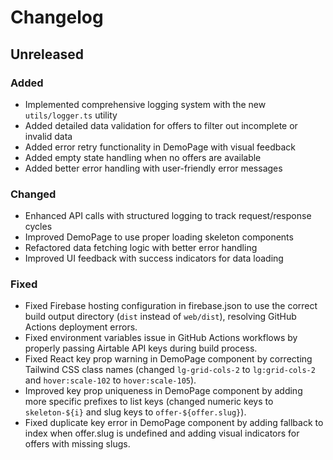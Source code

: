 # Changelog

## Unreleased

### Added
- Implemented comprehensive logging system with the new `utils/logger.ts` utility
- Added detailed data validation for offers to filter out incomplete or invalid data
- Added error retry functionality in DemoPage with visual feedback
- Added empty state handling when no offers are available
- Added better error handling with user-friendly error messages

### Changed
- Enhanced API calls with structured logging to track request/response cycles
- Improved DemoPage to use proper loading skeleton components
- Refactored data fetching logic with better error handling
- Improved UI feedback with success indicators for data loading

### Fixed
- Fixed Firebase hosting configuration in firebase.json to use the correct build output directory (`dist` instead of `web/dist`), resolving GitHub Actions deployment errors.
- Fixed environment variables issue in GitHub Actions workflows by properly passing Airtable API keys during build process.
- Fixed React key prop warning in DemoPage component by correcting Tailwind CSS class names (changed `lg-grid-cols-2` to `lg:grid-cols-2` and `hover:scale-102` to `hover:scale-105`).
- Improved key prop uniqueness in DemoPage component by adding more specific prefixes to list keys (changed numeric keys to `skeleton-${i}` and slug keys to `offer-${offer.slug}`).
- Fixed duplicate key error in DemoPage component by adding fallback to index when offer.slug is undefined and adding visual indicators for offers with missing slugs.
